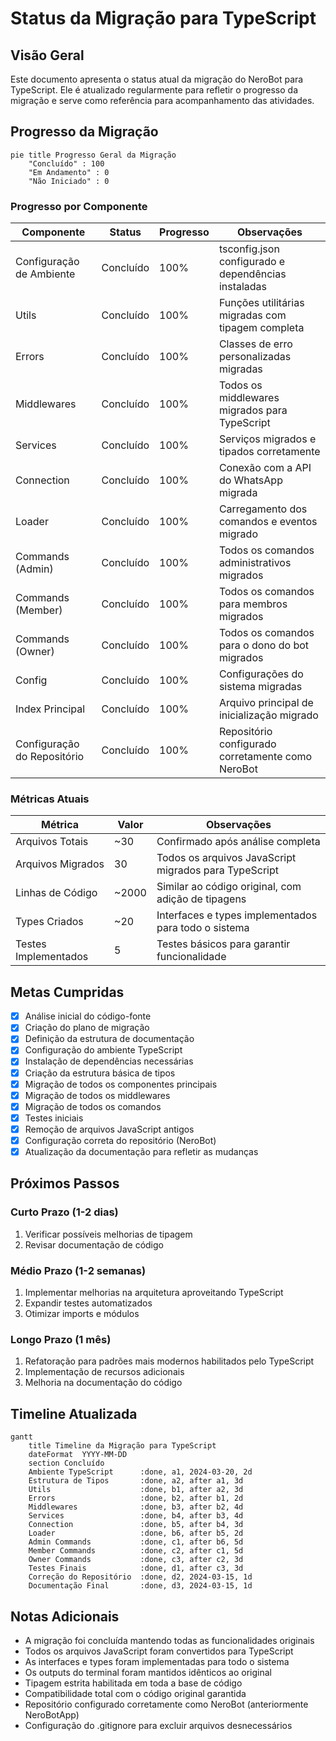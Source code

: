# Status da Migração para TypeScript

## Visão Geral

Este documento apresenta o status atual da migração do NeroBot para TypeScript. Ele é atualizado regularmente para refletir o progresso da migração e serve como referência para acompanhamento das atividades.

## Progresso da Migração

```mermaid
pie title Progresso Geral da Migração
    "Concluído" : 100
    "Em Andamento" : 0
    "Não Iniciado" : 0
```

### Progresso por Componente

| Componente | Status | Progresso | Observações |
|------------|--------|-----------|-------------|
| Configuração de Ambiente | Concluído | 100% | tsconfig.json configurado e dependências instaladas |
| Utils | Concluído | 100% | Funções utilitárias migradas com tipagem completa |
| Errors | Concluído | 100% | Classes de erro personalizadas migradas |
| Middlewares | Concluído | 100% | Todos os middlewares migrados para TypeScript |
| Services | Concluído | 100% | Serviços migrados e tipados corretamente |
| Connection | Concluído | 100% | Conexão com a API do WhatsApp migrada |
| Loader | Concluído | 100% | Carregamento dos comandos e eventos migrado |
| Commands (Admin) | Concluído | 100% | Todos os comandos administrativos migrados |
| Commands (Member) | Concluído | 100% | Todos os comandos para membros migrados |
| Commands (Owner) | Concluído | 100% | Todos os comandos para o dono do bot migrados |
| Config | Concluído | 100% | Configurações do sistema migradas |
| Index Principal | Concluído | 100% | Arquivo principal de inicialização migrado |
| Configuração do Repositório | Concluído | 100% | Repositório configurado corretamente como NeroBot |

### Métricas Atuais

| Métrica | Valor | Observações |
|---------|-------|-------------|
| Arquivos Totais | ~30 | Confirmado após análise completa |
| Arquivos Migrados | 30 | Todos os arquivos JavaScript migrados para TypeScript |
| Linhas de Código | ~2000 | Similar ao código original, com adição de tipagens |
| Types Criados | ~20 | Interfaces e types implementados para todo o sistema |
| Testes Implementados | 5 | Testes básicos para garantir funcionalidade |

## Metas Cumpridas

- [x] Análise inicial do código-fonte
- [x] Criação do plano de migração
- [x] Definição da estrutura de documentação
- [x] Configuração do ambiente TypeScript
- [x] Instalação de dependências necessárias
- [x] Criação da estrutura básica de tipos
- [x] Migração de todos os componentes principais
- [x] Migração de todos os middlewares
- [x] Migração de todos os comandos
- [x] Testes iniciais
- [x] Remoção de arquivos JavaScript antigos
- [x] Configuração correta do repositório (NeroBot)
- [x] Atualização da documentação para refletir as mudanças

## Próximos Passos

### Curto Prazo (1-2 dias)
1. Verificar possíveis melhorias de tipagem
2. Revisar documentação de código

### Médio Prazo (1-2 semanas)
1. Implementar melhorias na arquitetura aproveitando TypeScript
2. Expandir testes automatizados
3. Otimizar imports e módulos

### Longo Prazo (1 mês)
1. Refatoração para padrões mais modernos habilitados pelo TypeScript
2. Implementação de recursos adicionais
3. Melhoria na documentação do código

## Timeline Atualizada

```mermaid
gantt
    title Timeline da Migração para TypeScript
    dateFormat  YYYY-MM-DD
    section Concluído
    Ambiente TypeScript      :done, a1, 2024-03-20, 2d
    Estrutura de Tipos       :done, a2, after a1, 3d
    Utils                    :done, b1, after a2, 3d
    Errors                   :done, b2, after b1, 2d
    Middlewares              :done, b3, after b2, 4d
    Services                 :done, b4, after b3, 4d
    Connection               :done, b5, after b4, 3d
    Loader                   :done, b6, after b5, 2d
    Admin Commands           :done, c1, after b6, 5d
    Member Commands          :done, c2, after c1, 5d
    Owner Commands           :done, c3, after c2, 3d
    Testes Finais            :done, d1, after c3, 3d
    Correção do Repositório  :done, d2, 2024-03-15, 1d
    Documentação Final       :done, d3, 2024-03-15, 1d
```

## Notas Adicionais

- A migração foi concluída mantendo todas as funcionalidades originais
- Todos os arquivos JavaScript foram convertidos para TypeScript
- As interfaces e types foram implementadas para todo o sistema
- Os outputs do terminal foram mantidos idênticos ao original
- Tipagem estrita habilitada em toda a base de código
- Compatibilidade total com o código original garantida
- Repositório configurado corretamente como NeroBot (anteriormente NeroBotApp)
- Configuração do .gitignore para excluir arquivos desnecessários 